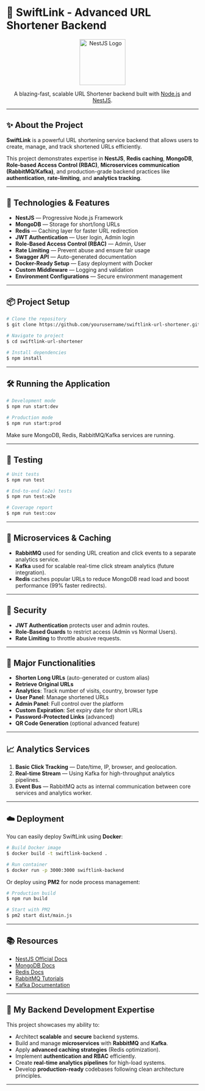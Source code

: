# 🔗 SwiftLink - Advanced URL Shortener Backend

<p align="center">
  <a href="http://nestjs.com/" target="_blank"><img src="https://nestjs.com/img/logo-small.svg" width="120" alt="NestJS Logo" /></a>
</p>

<p align="center">
  A blazing-fast, scalable URL Shortener backend built with <a href="http://nodejs.org" target="_blank">Node.js</a> and <a href="https://nestjs.com/" target="_blank">NestJS</a>.
</p>

---

## ✨ About the Project

**SwiftLink** is a powerful URL shortening service backend that allows users to create, manage, and track shortened URLs efficiently.

This project demonstrates expertise in **NestJS**, **Redis caching**, **MongoDB**, **Role-based Access Control (RBAC)**, **Microservices communication (RabbitMQ/Kafka)**, and production-grade backend practices like **authentication**, **rate-limiting**, and **analytics tracking**.

---

## 🚀 Technologies & Features

- **NestJS** — Progressive Node.js Framework
- **MongoDB** — Storage for short/long URLs
- **Redis** — Caching layer for faster URL redirection
- **JWT Authentication** — User login, Admin login
- **Role-Based Access Control (RBAC)** — Admin, User
- **Rate Limiting** — Prevent abuse and ensure fair usage
- **Swagger API** — Auto-generated documentation
- **Docker-Ready Setup** — Easy deployment with Docker
- **Custom Middleware** — Logging and validation
- **Environment Configurations** — Secure environment management


---

## 📦 Project Setup

```bash
# Clone the repository
$ git clone https://github.com/yourusername/swiftlink-url-shortener.git

# Navigate to project
$ cd swiftlink-url-shortener

# Install dependencies
$ npm install
```

---

## 🛠 Running the Application

```bash
# Development mode
$ npm run start:dev

# Production mode
$ npm run start:prod
```

Make sure MongoDB, Redis, RabbitMQ/Kafka services are running.

---

## 🧪 Testing

```bash
# Unit tests
$ npm run test

# End-to-end (e2e) tests
$ npm run test:e2e

# Coverage report
$ npm run test:cov
```

---

## 📡 Microservices & Caching

- **RabbitMQ** used for sending URL creation and click events to a separate analytics service.
- **Kafka** used for scalable real-time click stream analytics (future integration).
- **Redis** caches popular URLs to reduce MongoDB read load and boost performance (99% faster redirects).

---

## 🔐 Security

- **JWT Authentication** protects user and admin routes.
- **Role-Based Guards** to restrict access (Admin vs Normal Users).
- **Rate Limiting** to throttle abusive requests.

---

## 🛒 Major Functionalities

- **Shorten Long URLs** (auto-generated or custom alias)
- **Retrieve Original URLs**
- **Analytics**: Track number of visits, country, browser type
- **User Panel**: Manage shortened URLs
- **Admin Panel**: Full control over the platform
- **Custom Expiration**: Set expiry date for short URLs
- **Password-Protected Links** (advanced)
- **QR Code Generation** (optional advanced feature)

---

## 📈 Analytics Services

1. **Basic Click Tracking** — Date/time, IP, browser, and geolocation.
2. **Real-time Stream** — Using Kafka for high-throughput analytics pipelines.
3. **Event Bus** — RabbitMQ acts as internal communication between core services and analytics worker.

---

## ☁️ Deployment

You can easily deploy SwiftLink using **Docker**:

```bash
# Build Docker image
$ docker build -t swiftlink-backend .

# Run container
$ docker run -p 3000:3000 swiftlink-backend
```

Or deploy using **PM2** for node process management:

```bash
# Production build
$ npm run build

# Start with PM2
$ pm2 start dist/main.js
```

---

## 📚 Resources

- [NestJS Official Docs](https://docs.nestjs.com)
- [MongoDB Docs](https://www.mongodb.com/docs/)
- [Redis Docs](https://redis.io/docs/)
- [RabbitMQ Tutorials](https://www.rabbitmq.com/getstarted.html)
- [Kafka Documentation](https://kafka.apache.org/documentation/)

---

## 💼 My Backend Development Expertise

This project showcases my ability to:

- Architect **scalable** and **secure** backend systems.
- Build and manage **microservices** with **RabbitMQ** and **Kafka**.
- Apply **advanced caching strategies** (Redis optimization).
- Implement **authentication and RBAC** efficiently.
- Create **real-time analytics pipelines** for high-load systems.
- Develop **production-ready** codebases following clean architecture principles.

---


